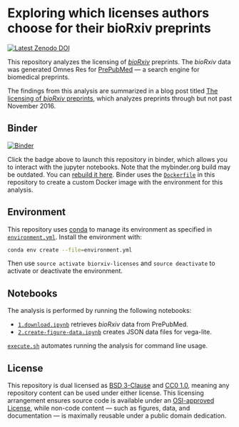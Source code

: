 # Exploring which licenses authors choose for their bioRxiv preprints

[![Latest Zenodo DOI](https://zenodo.org/badge/74924525.svg)](https://zenodo.org/badge/latestdoi/74924525)

This repository analyzes the licensing of [_bioRxiv_](http://biorxiv.org/ "The
Preprint Server for Biology") preprints. The _bioRxiv_ data was generated Omnes
Res for [PrePubMed](http://www.prepubmed.org/) — a search engine for biomedical
preprints.

The findings from this analysis are summarized in a blog post titled [The
licensing of _bioRxiv_ preprints](http://blog.dhimmel.com/biorxiv-licenses/
"Satoshi Village"), which analyzes preprints through but not past November 2016.

## Binder

[![Binder](http://mybinder.org/badge.svg)](http://mybinder.org:/repo/dhimmel/biorxiv-licenses)

Click the badge above to launch this repository in binder, which allows you to
interact with the jupyter notebooks. Note that the mybinder.org build may be
outdated. You can [rebuild it
here](http://mybinder.org/status/dhimmel/biorxiv-licenses). Binder uses the
[`Dockerfile`](Dockerfile) in this repository to create a custom Docker image
with the environment for this analysis.

## Environment

This repository uses [conda](http://conda.pydata.org/docs/) to manage its environment as specified in [`environment.yml`](environment.yml).
Install the environment with:

```sh
conda env create --file=environment.yml
```

Then use `source activate biorxiv-licenses` and `source deactivate` to activate or deactivate the environment.

## Notebooks

The analysis is performed by running the following notebooks:

+ [`1.download.ipynb`](1.download.ipynb) retrieves _bioRxiv_ data from PrePubMed.
+ [`2.create-figure-data.ipynb`](2.create-figure-data.ipynb) creates JSON data
files for vega-lite.

[`execute.sh`](execute.sh) automates running the analysis for command line
usage.

## License

This repository is dual licensed as [BSD 3-Clause](LICENSE-BSD.md) and [CC0
1.0](LICENSE-CC0.md), meaning any repository content can be used under either
license. This licensing arrangement ensures source code is available under an
[OSI-approved License](https://opensource.org/licenses/alphabetical), while
non-code content — such as figures, data, and documentation — is maximally
reusable under a public domain dedication.
